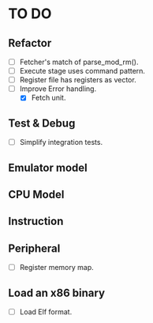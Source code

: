 # TO DO

## Refactor

- [ ] Fetcher's match of parse_mod_rm().
- [ ] Execute stage uses command pattern.
- [ ] Register file has registers as vector.
- [ ] Improve Error handling.
  - [x] Fetch unit.

## Test & Debug

- [ ] Simplify integration tests.

## Emulator model

## CPU Model

## Instruction

## Peripheral

- [ ] Register memory map.

## Load an x86 binary

- [ ] Load Elf format.
